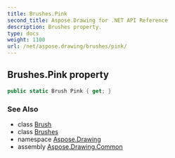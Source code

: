 ```yaml
---
title: Brushes.Pink
second_title: Aspose.Drawing for .NET API Reference
description: Brushes property. 
type: docs
weight: 1100
url: /net/aspose.drawing/brushes/pink/
---
```

## Brushes.Pink property

```csharp
public static Brush Pink { get; }
```

### See Also

* class [Brush](../../brush/)
* class [Brushes](../)
* namespace [Aspose.Drawing](../../brushes/)
* assembly [Aspose.Drawing.Common](../../../)



